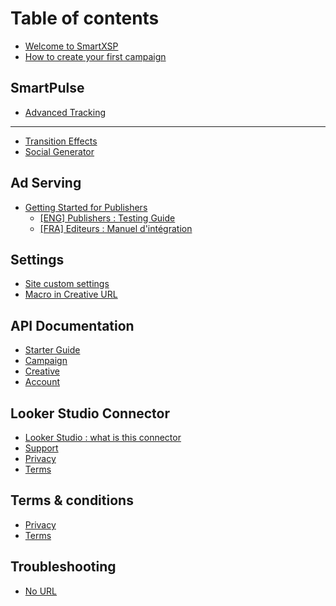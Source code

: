 # Table of contents

* [Welcome to SmartXSP](README.md)
* [How to create your first campaign](how-to-create-your-first-campaign.md)

## SmartPulse

* [Advanced Tracking](smartpulse/advanced-tracking.md)

***

* [Transition Effects](transition-effects.md)
* [Social Generator](social-generator.md)

## Ad Serving <a href="#adserving" id="adserving"></a>

* [Getting Started for Publishers](adserving/getting-started-for-publishers/README.md)
  * [\[ENG\] Publishers : Testing Guide](adserving/getting-started-for-publishers/eng-publishers-testing-guide.md)
  * [\[FRA\] Editeurs : Manuel d'intégration](adserving/getting-started-for-publishers/fra-editeurs-manuel-dintegration.md)

## Settings

* [Site custom settings](settings/site-custom-settings.md)
* [Macro in Creative URL](settings/macro-in-creative-url.md)

## API Documentation

* [Starter Guide](api-documentation/starter-guide.md)
* [Campaign](api-documentation/campaign.md)
* [Creative](api-documentation/creative.md)
* [Account](api-documentation/account.md)

## Looker Studio Connector

* [Looker Studio : what is this connector](looker-studio-connector/looker-studio-what-is-this-connector.md)
* [Support](looker-studio-connector/support.md)
* [Privacy](looker-studio-connector/privacy.md)
* [Terms](looker-studio-connector/terms.md)

## Terms & conditions

* [Privacy](terms-and-conditions/privacy.md)
* [Terms](terms-and-conditions/terms.md)

## Troubleshooting

* [No URL](troubleshooting/no-url.md)
